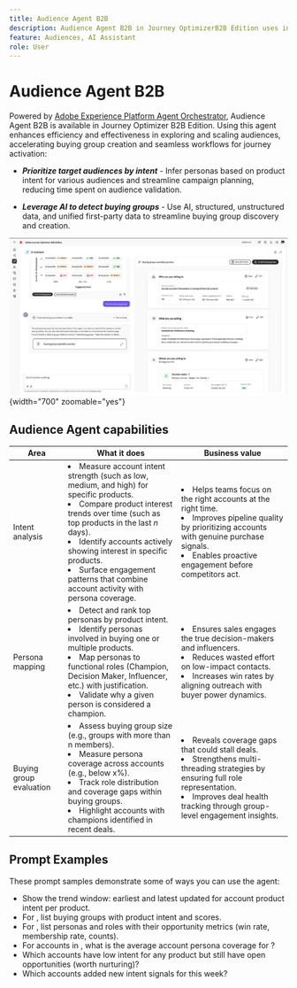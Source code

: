 ```yaml
---
title: Audience Agent B2B
description: Audience Agent B2B in Journey OptimizerB2B Edition uses intent analysis and persona mapping to create buying groups and accelerate B2B marketing workflows. 
feature: Audiences, AI Assistant
role: User
---
```

# Audience Agent B2B

Powered by [Adobe Experience Platform Agent Orchestrator](https://experienceleague.adobe.com/en/docs/experience-cloud-ai/experience-cloud-ai/agents/agent-orchestrator), Audience Agent B2B is available in Journey Optimizer B2B Edition. Using this agent enhances efficiency and effectiveness in exploring and scaling audiences, accelerating buying group creation and seamless workflows for journey activation:

* **_Prioritize target audiences by intent_** - Infer personas based on product intent for various audiences and streamline campaign planning, reducing time spent on audience validation.

* **_Leverage AI to detect buying groups_** - Use AI, structured, unstructured data, and unified first-party data to streamline buying group discovery and creation.

![Audience Agent B2B in full page mode](./assets/audience-agent-full.png){width="700" zoomable="yes"}

## Audience Agent capabilities

| Area | What it does | Business value |
| ---- | ------------ | -------------- |
| Intent analysis | <li> Measure account intent strength (such as low, medium, and high) for specific products. <li>Compare product interest trends over time (such as top products in the last _n_ days). <li>Identify accounts actively showing interest in specific products. <li>Surface engagement patterns that combine account activity with persona coverage. | <li>Helps teams focus on the right accounts at the right time. <li>Improves pipeline quality by prioritizing accounts with genuine purchase signals. <li>Enables proactive engagement before competitors act. |
| Persona mapping | <li>Detect and rank top personas by product intent. <li>Identify personas involved in buying one or multiple products. <li>Map personas to functional roles (Champion, Decision Maker, Influencer, etc.) with justification. <li>Validate why a given person is considered a champion. | <li>Ensures sales engages the true decision-makers and influencers. <li>Reduces wasted effort on low-impact contacts. <li>Increases win rates by aligning outreach with buyer power dynamics. |
| Buying group evaluation | <li>Assess buying group size (e.g., groups with more than n members). <li>Measure persona coverage across accounts (e.g., below x%). <li>Track role distribution and coverage gaps within buying groups. <li>Highlight accounts with champions identified in recent deals. | <li>Reveals coverage gaps that could stall deals. <li>Strengthens multi-threading strategies by ensuring full role representation. <li>Improves deal health tracking through group-level engagement insights. |

## Prompt Examples

These prompt samples demonstrate some of ways you can use the agent:

* Show the trend window: earliest and latest updated for account product intent per product.
* For <product>, list buying groups with product intent and scores.
* For <product>, list personas and roles with their opportunity metrics (win rate, membership rate, counts).
* For accounts in <industry>, what is the average account persona coverage for <product>?
* Which accounts have low intent for any product but still have open opportunities (worth nurturing)?
* Which accounts added new intent signals for <account name> this week?
